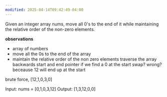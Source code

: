 ```yaml
---
modified: 2025-04-14T09:42:49-04:00
---
```




Given an integer array nums, move all 0's to the end of it while maintaining the relative order of the non-zero elements.

**observations**
- array of numbers
- move all the 0s to the end of the array
- maintain the relative order of the non zero elements
traverse the array backwards
start and end pointer
if we find a 0 at the start swap?
wrong? beceause 12 will end up at the start

brute force, 
[12,1,0,3,0]

Input: nums = [0,1,0,3,12]
Output: [1,3,12,0,0]